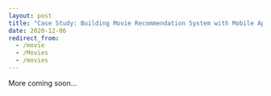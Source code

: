 ```yaml
---
layout: post
title: "Case Study: Building Movie Recommendation System with Mobile Applications"
date: 2020-12-06
redirect_from:
  - /movie
  - /Movies
  - /movies
---
```

More coming soon...
